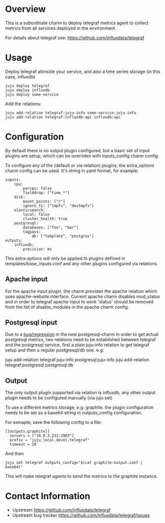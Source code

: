 # Overview

This is a subordinate charm to deploy telegraf metrics agent to collect metrics from all services deployed in the environment.

For details about telegraf see: https://github.com/influxdata/telegraf 

# Usage

Deploy telegraf alonside your service, and also a time series storage (in this case, influxdb)

    juju deploy telegraf 
    juju deploy influxdb 
    juju deploy some-service

Add the relations: 

    juju add-relation telegraf:juju-info some-service:juju-info 
    juju add-relation telegraf:influxdb-api influxdb:api


# Configuration

By default there is no output plugin configured, but a basic set of input plugins are setup, which can be overriden with inputs_config charm config.

To configure any of the (default or via relation) plugins, the extra_options charm config can be used. It's string in yaml format, for example: 

    inputs:
        cpu:
            percpu: false
            fielddrop: ["time_*"]
        disk:
            mount_points: ["/"]
            ignore_fs: ["tmpfs", "devtmpfs"]
        elasticsearch:
            local: false
            cluster_health: true
        postgresql:
            databases: ["foo", "bar"]
            tagpass: 
                db: ["template", "postgres"]
    outputs:
        influxdb:
            precision: ms

This extra options will only be applied to plugins defined in templates/base_inputs.conf and any other plugins configured via relations.

## Apache input

For the apache input plugin, the charm provides the apache relation which uses apache-website interface. Current apache charm disables mod_status  and in order to telegraf apache input to work 'status' should be removed from the list of disable_modules in the apache charm config.

## Postgresql input 

Due to a [bug/regression](https://bugs.launchpad.net/postgresql-charm/+bug/1560262) in the new postgresql-charm in order to get actual postgresql metrics, two relations need to be established between telegraf and the postgresql service, first a plain juju-info relation to get telegraf setup and then a regular postgresql/db one. e.g:

juju add-relation telegraf:juju-info postgresql:juju-info 
juju add-relation telegraf:postgresql postgresql:db

## Output 

The only output plugin supported via relation is influxdb, any other output plugin needs to be configured manually (via juju set)

To use a different metrics storage, e.g: graphite. the plugin configuration needs to be set as a base64 string in outputs_config configuration.

For exmaple, save the following config to a file: 

    [[outputs.graphite]]
      servers = ["10.0.3.231:2003"]
      prefix = "juju_local.devel.telegraf"
      timeout = 10

And then 

    juju set telegraf outputs_config="$(cat graphite-output.conf | base64)"

This will make telegraf agents to send the metrics to the graphite instance.

# Contact Information

- Upstream https://github.com/influxdata/telegraf
- Upstream bug tracker https://github.com/influxdata/telegraf/issues
